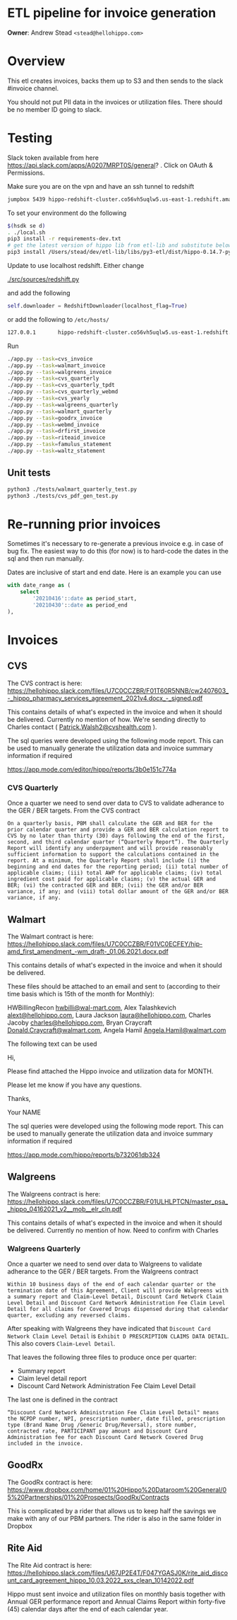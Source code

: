 # ETL pipeline for invoice generation

**Owner**: Andrew Stead `<stead@hellohippo.com>`

# Overview

This etl creates invoices, backs them up to S3 and then sends to the slack #invoice channel.

You should not put PII data in the invoices or utilization files. There should be no member ID going to slack.

# Testing

Slack token available from here https://api.slack.com/apps/A0207MRPT0S/general? . Click on OAuth & Permissions.

Make sure you are on the vpn and have an ssh tunnel to redshift

```bash
jumpbox 5439 hippo-redshift-cluster.co56vh5uqlw5.us-east-1.redshift.amazonaws.com 5439
```

To set your environment do the following

```bash
$(hsdk se d)
. ./local.sh
pip3 install -r requirements-dev.txt
# get the latest version of hippo lib from etl-lib and substitute below
pip3 install /Users/stead/dev/etl-lib/libs/py3-etl/dist/hippo-0.14.7-py2.py3-none-any.whl
```

Update to use localhost redshift. Either change

[./src/sources/redshift.py](./src/sources/redshift.py)

and add the following

```python
self.downloader = RedshiftDownloader(localhost_flag=True)
```

or add the following to `/etc/hosts/`

```bash
127.0.0.1       hippo-redshift-cluster.co56vh5uqlw5.us-east-1.redshift.amazonaws.com
```

Run

```bash
./app.py --task=cvs_invoice
./app.py --task=walmart_invoice 
./app.py --task=walgreens_invoice 
./app.py --task=cvs_quarterly
./app.py --task=cvs_quarterly_tpdt
./app.py --task=cvs_quarterly_webmd
./app.py --task=cvs_yearly 
./app.py --task=walgreens_quarterly 
./app.py --task=walmart_quarterly 
./app.py --task=goodrx_invoice 
./app.py --task=webmd_invoice
./app.py --task=drfirst_invoice 
./app.py --task=riteaid_invoice 
./app.py --task=famulus_statement 
./app.py --task=waltz_statement 
```

## Unit tests
```bash
python3 ./tests/walmart_quarterly_test.py 
python3 ./tests/cvs_pdf_gen_test.py
```

# Re-running prior invoices

Sometimes it's necessary to re-generate a previous invoice e.g. in case of bug fix. The easiest way to do this (for now) is to hard-code the dates in the sql and then run manually.

Dates are inclusive of start and end date. Here is an example you can use

```sql
with date_range as (
    select
        '20210416'::date as period_start,
        '20210430'::date as period_end
),
```

# Invoices

## CVS

The CVS contract is here: https://hellohippo.slack.com/files/U7C0CCZBR/F01T60R5NNB/cw2407603_-_hippo_pharmacy_services_agreement_2021v4.docx_-_signed.pdf

This contains details of what's expected in the invoice and when it should be delivered. Currently no mention of how. We're sending directly to Charles contact ( Patrick.Walsh2@cvshealth.com ).

The sql queries were developed using the following mode report. This can be used to manually generate the utilization data and invoice summary information if required

https://app.mode.com/editor/hippo/reports/3b0e151c774a

### CVS Quarterly

Once a quarter we need to send over data to CVS to validate adherance to the GER / BER targets. From the CVS contract

```
On a quarterly basis, PBM shall calculate the GER and BER for the prior calendar quarter and provide a GER and BER calculation report to CVS by no later than thirty (30) days following the end of the first, second, and third calendar quarter (“Quarterly Report”). The Quarterly Report will identify any underpayment and will provide reasonably sufficient information to support the calculations contained in the report. At a minimum, the Quarterly Report shall include (i) the beginning and end dates for the reporting period; (ii) total number of applicable claims; (iii) total AWP for applicable claims; (iv) total ingredient cost paid for applicable claims; (v) the actual GER and BER; (vi) the contracted GER and BER; (vii) the GER and/or BER variance, if any; and (viii) total dollar amount of the GER and/or BER variance, if any.
```



## Walmart

The Walmart contract is here: https://hellohippo.slack.com/files/U7C0CCZBR/F01VC0ECFEY/hip-amd_first_amendment_-wm_draft-_01.06.2021.docx.pdf

This contains details of what's expected in the invoice and when it should be delivered.

These files should be attached to an email and sent to (according to their time basis which is 15th of the month for Monthly):

HWBillingRecon <hwbilli@wal-mart.com>,
Alex Talashkevich <alext@hellohippo.com>,
Laura Jackson <laura@hellohippo.com>,
Charles Jacoby <charles@hellohippo.com>,
Bryan Craycraft <Donald.Craycraft@walmart.com>,
Angela Hamil <Angela.Hamil@walmart.com>

The following text can be used

Hi,

Please find attached the Hippo invoice and utilization data for MONTH.

Please let me know if you have any questions.

Thanks,

Your NAME

The sql queries were developed using the following mode report. This can be used to manually generate the utilization data and invoice summary information if required

https://app.mode.com/hippo/reports/b732061db324

## Walgreens

The Walgreens contract is here: https://hellohippo.slack.com/files/U7C0CCZBR/F01ULHLPTCN/master_psa__hippo_04162021_v2__mob__elr_cln.pdf

This contains details of what's expected in the invoice and when it should be delivered. Currently no mention of how. Need to confirm with Charles

### Walgreens Quarterly

Once a quarter we need to send over data to Walgreens to validate adherance to the GER / BER targets. From the Walgreens contract

```
Within 10 business days of the end of each calendar quarter or the termination date of this Agreement, Client will provide Walgreens with a summary report and Claim-Level Detail, Discount Card Network Claim Level Detail and Discount Card Network Administration Fee Claim Level Detail for all claims for Covered Drugs dispensed during that calendar quarter, excluding any reversed claims.
```

After speaking with Walgreens they have indicated that `Discount Card Network Claim Level Detail` is `Exhibit D PRESCRIPTION CLAIMS DATA DETAIL`.  This also covers `Claim-Level Detail`.

That leaves the following three files to produce once per quarter:

- Summary report
- Claim level detail report
- Discount Card Network Administration Fee Claim Level Detail

The last one is defined in the contract

```
“Discount Card Network Administration Fee Claim Level Detail" means the NCPDP number, NPI, prescription number, date filled, prescription type (Brand Name Drug /Generic Drug/Reversal), store number, contracted rate, PARTICIPANT pay amount and Discount Card Administration fee for each Discount Card Network Covered Drug included in the invoice.
```

## GoodRx

The GoodRx contract is here: https://www.dropbox.com/home/01%20Hippo%20Dataroom%20General/05%20Partnerships/01%20Prospects/GoodRx/Contracts

This is complicated by a rider that allows us to keep half the savings we make with any of our PBM partners. The rider is also in the same folder in Dropbox

## Rite Aid

The Rite Aid contract is here: https://hellohippo.slack.com/files/U67JP2E4T/F047YGASJ0K/rite_aid_discount_card_agreement_hippo_10.03.2022_sxs_clean_10142022.pdf

Hippo must sent invoice and utilization files on monthly basis together with Annual GER performance report and Annual Claims Report within forty-five (45) calendar days after the end of each calendar year.
